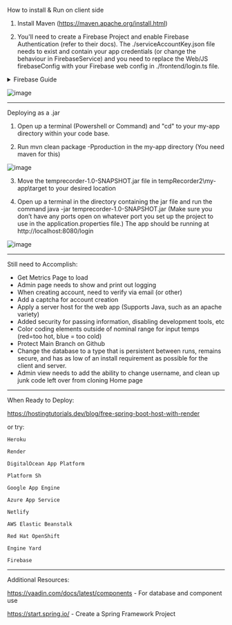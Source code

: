 How to install & Run on client side

1) Install Maven (https://maven.apache.org/install.html)

2) You'll need to create a Firebase Project and enable Firebase Authentication (refer to their docs). 
The ./serviceAccountKey.json file needs to exist and contain your app credentials (or change the behaviour in FirebaseService) and you need to replace the Web/JS firebaseConfig with your Firebase web config in ./frontend/login.ts file.

<details>
<summary>Firebase Guide</summary>

You can set up **everything via the Firebase Console (GUI)**. This includes generating the **Service Account credentials** for the backend (Firebase Admin SDK) and configuring the **Firebase Web SDK** for the frontend. Here's how you can do each part using the Firebase Console.

### 1. **Generate Firebase Service Account Credentials via the Firebase Console (GUI)**

You can generate the `serviceAccountKey.json` file that contains your Firebase app credentials for the backend (Firebase Admin SDK) via the Firebase Console:

- **Steps**:
    1. Go to the [Firebase Console](https://console.firebase.google.com/).
    2. Select your Firebase project.
    3. In the **Project Settings**, go to the **Service accounts** tab.
    4. Click **Generate new private key**.
    5. This will download a `serviceAccountKey.json` file, which contains your app credentials. You can use this file in your backend to authenticate with Firebase.

- **Direct Link**:
    - [Firebase Console: Service Accounts](https://console.firebase.google.com/u/0/project/_/settings/serviceaccounts/adminsdk)

- **Documentation**:
    - [Generate Firebase Admin SDK Credentials](https://firebase.google.com/docs/admin/setup#initialize-sdk)

### 2. **Find and Configure Firebase Web SDK via the Firebase Console (GUI)**

You can configure your web app frontend (Firebase Web SDK) by getting the `firebaseConfig` from the Firebase Console.

- **Steps**:
    1. Go to the [Firebase Console](https://console.firebase.google.com/).
    2. Select your project.
    3. Click on the **Project settings** (gear icon in the upper left).
    4. Under **Your apps**, find your Web app or create a new one by clicking **Add app** → **Web**.
    5. After creating or selecting your Web app, Firebase will display the **firebaseConfig** object. This is what you need to copy and use in the `./frontend/login.ts` file.

- **Direct Link**:
    - [Firebase Console: Project Settings](https://console.firebase.google.com/u/0/project/_/settings/general)

- **Documentation**:
    - [Set up Firebase in Web Apps](https://firebase.google.com/docs/web/setup)

---

### Everything in the GUI Summary:

- You can **generate the `serviceAccountKey.json`** file for your backend Firebase Admin SDK using the **Firebase Console Service Accounts** tab.
- You can find and configure the **Firebase Web SDK** by creating a web app in the **Firebase Console Project Settings**.
</details>
 
![image](https://github.com/user-attachments/assets/f7c7e8a9-473f-49fc-a57c-7db83094cecc)



*********************************************************************************************************************************************************************************

Deploying as a .jar

1.  Open up a terminal (Powershell or Command) and "cd" to your my-app directory within your code base.

2.  Run mvn clean package -Pproduction in the my-app directory (You need maven    for this)

 ![image](https://github.com/user-attachments/assets/9b918241-d1cf-462f-bc3b-9fc8298b0219)


3. Move the temprecorder-1.0-SNAPSHOT.jar file in tempRecorder2\my-app\target to your desired location
 

4. Open up a terminal in the directory containing the jar file and run the command java -jar temprecorder-1.0-SNAPSHOT.jar (Make sure you don’t have any ports open on whatever port you set up the project to use in the application.properties file.) The app should be running at http://localhost:8080/login

![image](https://github.com/user-attachments/assets/bfab6c79-3b24-4c69-8ccc-7f0456376014)


*********************************************************************************************************************************************************************************

Still need to Accomplish:
 - Get Metrics Page to load
 - Admin page needs to show and print out logging
 - When creating account, need to verify via email (or other)
 - Add a captcha for account creation
 - Apply a server host for the web app (Supports Java, such as an apache variety)
 - Added security for passing information, disabling development tools, etc
 - Color coding elements outside of nominal range for input temps (red=too hot, blue = too cold)
 - Protect Main Branch on Github
 - Change the database to a type that is persistent between runs, remains secure, and has as low of an install requirement as possible for the client and server.
 - Admin view needs to add the ability to change username, and clean up junk code left over from cloning Home page


*********************************************************************************************************************************************************************************
When Ready to Deploy:

https://hostingtutorials.dev/blog/free-spring-boot-host-with-render

or try:


    Heroku

    Render

    DigitalOcean App Platform

    Platform Sh

    Google App Engine

    Azure App Service

    Netlify

    AWS Elastic Beanstalk

    Red Hat OpenShift

    Engine Yard

    Firebase

*********************************************************************************************************************************************************************************
Additional Resources:

https://vaadin.com/docs/latest/components - For database and component use

https://start.spring.io/ - Create a Spring Framework Project

	

